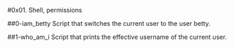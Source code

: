 #0x01. Shell, permissions

##0-iam_betty
Script that switches the current user to the user betty.

##1-who_am_i
Script that prints the effective username of the current user.
